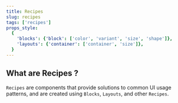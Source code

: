 ```yaml
---
title: Recipes
slug: recipes
tags: ['recipes']
props_style:
  {
    'blocks': {'block': ['color', 'variant', 'size', 'shape']},
    'layouts': {'container': ['container', 'size']},
  }
---
```


## What are Recipes ?

`Recipes` are components that provide solutions to common UI usage patterns, and are created using `Blocks`, `Layouts`, and other `Recipes`.
